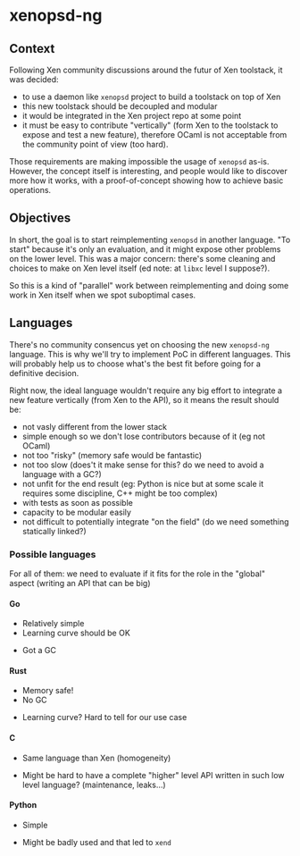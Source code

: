 # xenopsd-ng

## Context

Following Xen community discussions around the futur of Xen toolstack, it was decided:

* to use a daemon like `xenopsd` project to build a toolstack on top of Xen
* this new toolstack should be decoupled and modular
* it would be integrated in the Xen project repo at some point
* it must be easy to contribute "vertically" (form Xen to the toolstack to expose and test a new feature), therefore OCaml is not acceptable from the community point of view (too hard).

Those requirements are making impossible the usage of `xenopsd` as-is. However, the concept itself is interesting, and people would like to discover more how it works, with a proof-of-concept showing how to achieve basic operations.

## Objectives

In short, the goal is to start reimplementing `xenopsd` in another language. "To start" because it's only an evaluation, and it might expose other problems on the lower level. This was a major concern: there's some cleaning and choices to make on Xen level itself (ed note: at `libxc` level I suppose?).

So this is a kind of "parallel" work between reimplementing and doing some work in Xen itself when we spot suboptimal cases.

## Languages

There's no community consencus yet on choosing the new `xenopsd-ng` language. This is why we'll try to implement PoC in different languages. This will probably help us to choose what's the best fit before going for a definitive decision.

Right now, the ideal language wouldn't require any big effort to integrate a new feature vertically (from Xen to the API), so it means the result should be:
* not vasly different from the lower stack
* simple enough so we don't lose contributors because of it (eg not OCaml)
* not too "risky" (memory safe would be fantastic)
* not too slow (does't it make sense for this? do we need to avoid a language with a GC?)
* not unfit for the end result (eg: Python is nice but at some scale it requires some discipline, C++ might be too complex)
* with tests as soon as possible
* capacity to be modular easily
* not difficult to potentially integrate "on the field" (do we need something statically linked?)

### Possible languages

For all of them: we need to evaluate if it fits for the role in the "global" aspect (writing an API that can be big)

#### Go

+ Relatively simple
+ Learning curve should be OK
- Got a GC

#### Rust

+ Memory safe!
+ No GC
- Learning curve? Hard to tell for our use case

#### C

+ Same language than Xen (homogeneity)
- Might be hard to have a complete "higher" level API written in such low level language? (maintenance, leaks…)

#### Python

+ Simple
- Might be badly used and that led to `xend`